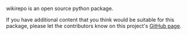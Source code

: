wikirepo is an open source python package.

If you have additional content that you think would be suitable for this package, please let the contributors know on this project's [GitHub page](https://github.com/andrewtavis/wikirepo).

